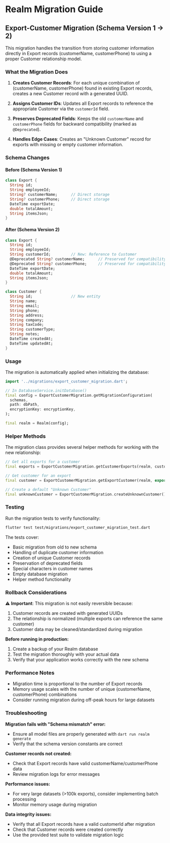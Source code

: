 # Realm Migration Guide

## Export-Customer Migration (Schema Version 1 → 2)

This migration handles the transition from storing customer information directly in Export records (customerName, customerPhone) to using a proper Customer relationship model.

### What the Migration Does

1. **Creates Customer Records**: For each unique combination of (customerName, customerPhone) found in existing Export records, creates a new Customer record with a generated UUID.

2. **Assigns Customer IDs**: Updates all Export records to reference the appropriate Customer via the `customerId` field.

3. **Preserves Deprecated Fields**: Keeps the old `customerName` and `customerPhone` fields for backward compatibility (marked as `@Deprecated`).

4. **Handles Edge Cases**: Creates an "Unknown Customer" record for exports with missing or empty customer information.

### Schema Changes

#### Before (Schema Version 1)
```dart
class Export {
  String id;
  String employeeId;
  String? customerName;      // Direct storage
  String? customerPhone;     // Direct storage
  DateTime exportDate;
  double totalAmount;
  String itemsJson;
}
```

#### After (Schema Version 2)
```dart
class Export {
  String id;
  String employeeId;
  String customerId;         // New: Reference to Customer
  @Deprecated String? customerName;      // Preserved for compatibility
  @Deprecated String? customerPhone;     // Preserved for compatibility
  DateTime exportDate;
  double totalAmount;
  String itemsJson;
}

class Customer {
  String id;                 // New entity
  String name;
  String email;
  String phone;
  String address;
  String company;
  String taxCode;
  String customerType;
  String notes;
  DateTime createdAt;
  DateTime updatedAt;
}
```

### Usage

The migration is automatically applied when initializing the database:

```dart
import '../migrations/export_customer_migration.dart';

// In DatabaseService.initDatabase()
final config = ExportCustomerMigration.getMigrationConfiguration(
  schemas,
  path: dbPath,
  encryptionKey: encryptionKey,
);

final realm = Realm(config);
```

### Helper Methods

The migration class provides several helper methods for working with the new relationship:

```dart
// Get all exports for a customer
final exports = ExportCustomerMigration.getCustomerExports(realm, customerId);

// Get customer for an export
final customer = ExportCustomerMigration.getExportCustomer(realm, export.customerId);

// Create a default "Unknown Customer"
final unknownCustomer = ExportCustomerMigration.createUnknownCustomer();
```

### Testing

Run the migration tests to verify functionality:

```bash
flutter test test/migrations/export_customer_migration_test.dart
```

The tests cover:
- Basic migration from old to new schema
- Handling of duplicate customer information
- Creation of unique Customer records
- Preservation of deprecated fields
- Special characters in customer names
- Empty database migration
- Helper method functionality

### Rollback Considerations

⚠️ **Important**: This migration is not easily reversible because:

1. Customer records are created with generated UUIDs
2. The relationship is normalized (multiple exports can reference the same customer)
3. Customer data may be cleaned/standardized during migration

**Before running in production:**
1. Create a backup of your Realm database
2. Test the migration thoroughly with your actual data
3. Verify that your application works correctly with the new schema

### Performance Notes

- Migration time is proportional to the number of Export records
- Memory usage scales with the number of unique (customerName, customerPhone) combinations
- Consider running migration during off-peak hours for large datasets

### Troubleshooting

**Migration fails with "Schema mismatch" error:**
- Ensure all model files are properly generated with `dart run realm generate`
- Verify that the schema version constants are correct

**Customer records not created:**
- Check that Export records have valid customerName/customerPhone data
- Review migration logs for error messages

**Performance issues:**
- For very large datasets (>100k exports), consider implementing batch processing
- Monitor memory usage during migration

**Data integrity issues:**
- Verify that all Export records have a valid customerId after migration
- Check that Customer records were created correctly
- Use the provided test suite to validate migration logic
